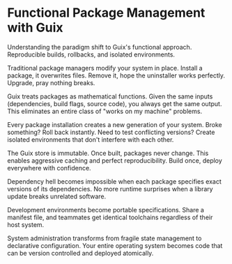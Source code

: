 # Functional Package Management with Guix

Understanding the paradigm shift to Guix's functional approach. Reproducible builds, rollbacks, and isolated environments.

Traditional package managers modify your system in place. Install a package, it overwrites files. Remove it, hope the uninstaller works perfectly. Upgrade, pray nothing breaks.

Guix treats packages as mathematical functions. Given the same inputs (dependencies, build flags, source code), you always get the same output. This eliminates an entire class of "works on my machine" problems.

Every package installation creates a new generation of your system. Broke something? Roll back instantly. Need to test conflicting versions? Create isolated environments that don't interfere with each other.

The Guix store is immutable. Once built, packages never change. This enables aggressive caching and perfect reproducibility. Build once, deploy everywhere with confidence.

Dependency hell becomes impossible when each package specifies exact versions of its dependencies. No more runtime surprises when a library update breaks unrelated software.

Development environments become portable specifications. Share a manifest file, and teammates get identical toolchains regardless of their host system.

System administration transforms from fragile state management to declarative configuration. Your entire operating system becomes code that can be version controlled and deployed atomically.